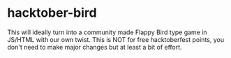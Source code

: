 # hacktober-bird
This will ideally turn into a community made Flappy Bird type game in JS/HTML with our own twist. This is NOT for free hacktoberfest points, you don't need to make major changes but at least a bit of effort.
